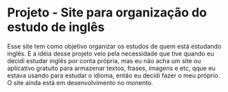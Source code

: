 # Projeto - Site para organização do estudo de inglês

Esse site tem como objetivo organizar os estudos de quem está estudando inglês. E a idéia desse projeto veio pela necessidade que tive quando eu
decidi estudar inglês por conta própria, mas eu não acha um site ou aplicativo gratuito para armazenar textos, frases, imagens e etc, qque eu estava usando para estudar o idioma, então eu decidi fazer o meu próprio.
O site ainda está em desenvolvimento no monento.
